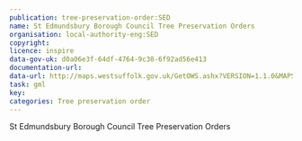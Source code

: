 ```yaml
---
publication: tree-preservation-order:SED
name: St Edmundsbury Borough Council Tree Preservation Orders
organisation: local-authority-eng:SED
copyright: 
licence: inspire
data-gov-uk: d0a06e3f-64df-4764-9c38-6f92ad56e413
documentation-url: 
data-url: http://maps.westsuffolk.gov.uk/GetOWS.ashx?VERSION=1.1.0&MAPSOURCE=WestSuffolk/INSPIRE&REQUEST=GetFeature&SERVICE=WFS&typename=tpo&outputFormat=GML2
task: gml
key: 
categories: Tree preservation order
---
```


St Edmundsbury Borough Council Tree Preservation Orders
